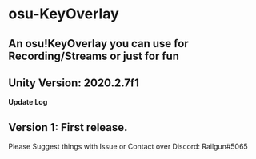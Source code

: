 # osu-KeyOverlay
An osu!KeyOverlay you can use for Recording/Streams or just for fun
---------------------------
Unity Version: 2020.2.7f1
---------------------------
**Update Log**

Version 1:
First release.
---------------------------
Please Suggest things with Issue or Contact over Discord: Railgun#5065
